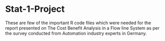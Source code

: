 # Stat-1-Project


These are few of the important R code files which 
were needed for the report presented on The Cost Benefit Analysis in a Flow line 
System as per the survey conducted from Automation industry experts in Germany.
